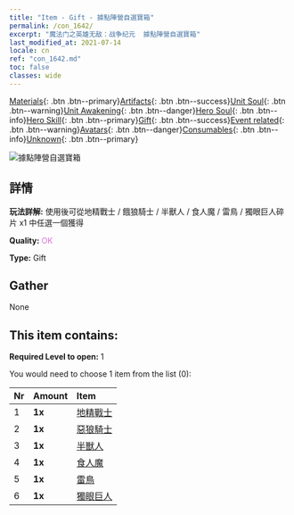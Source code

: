 ```yaml
---
title: "Item - Gift - 據點陣營自選寶箱"
permalink: /con_1642/
excerpt: "魔法门之英雄无敌：战争纪元  據點陣營自選寶箱"
last_modified_at: 2021-07-14
locale: cn
ref: "con_1642.md"
toc: false
classes: wide
---
```

 [Materials](/ItemsCN/){: .btn .btn--primary}[Artifacts](/ItemsCN/Artifacts/){: .btn .btn--success}[Unit Soul](/ItemsCN/UnitSoul/){: .btn .btn--warning}[Unit Awakening](/ItemsCN/UnitAwakening/){: .btn .btn--danger}[Hero Soul](/ItemsCN/HeroSoul/){: .btn .btn--info}[Hero Skill](/ItemsCN/HeroSkill/){: .btn .btn--primary}[Gift](/ItemsCN/Gift/){: .btn .btn--success}[Event related](/ItemsCN/Events/){: .btn .btn--warning}[Avatars](/ItemsCN/Avatars/){: .btn .btn--danger}[Consumables](/ItemsCN/Consumables/){: .btn .btn--info}[Unknown](/ItemsCN/Unknown/){: .btn .btn--primary}

 ![據點陣營自選寶箱](/images/t/i_907258.png)

## 詳情
 **玩法詳解:** 使用後可從地精戰士 / 餓狼騎士 / 半獸人 / 食人魔 / 雷鳥 / 獨眼巨人碎片 x1 中任選一個獲得

 **Quality:** <span style="color: #DA70D6">OK</span>

 **Type:** Gift

## Gather

  None

## This item contains:

 **Required Level to open:** 1

 You would need to choose 1 item from the list (0):

  | Nr | Amount |     Item    |
  |:---|:-------|:------------|
  | 1 |  **1x** | [地精戰士](/cn/Items/unt_217/) |  | 
  | 2 |  **1x** | [惡狼騎士](/cn/Items/unt_218/) |  | 
  | 3 |  **1x** | [半獸人](/cn/Items/unt_219/) |  | 
  | 4 |  **1x** | [食人魔](/cn/Items/unt_220/) |  | 
  | 5 |  **1x** | [雷鳥](/cn/Items/unt_221/) |  | 
  | 6 |  **1x** | [獨眼巨人](/cn/Items/unt_222/) |  | 
